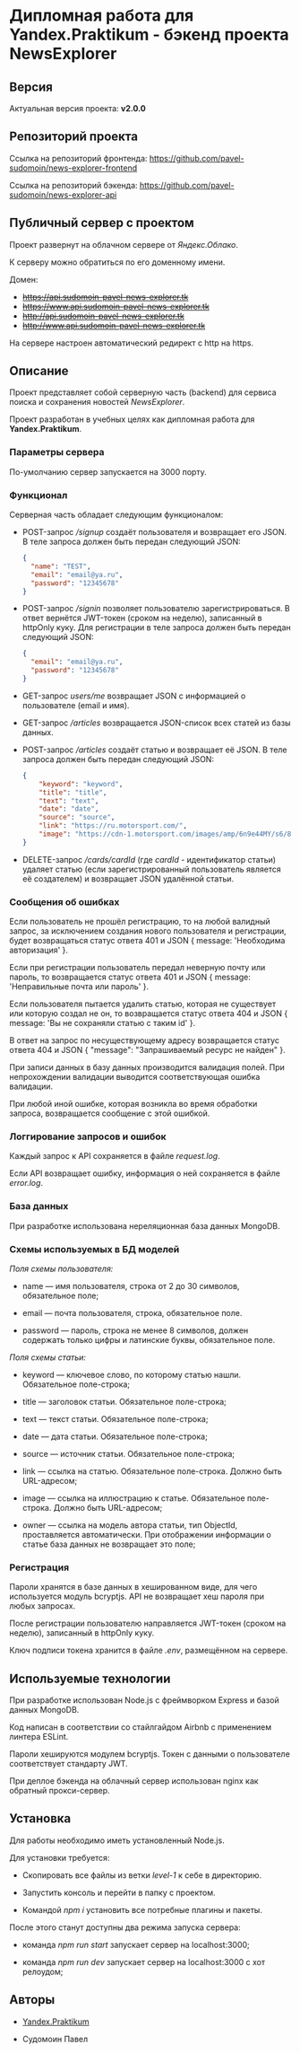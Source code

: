 # Дипломная работа для Yandex.Praktikum - бэкенд проекта NewsExplorer

## Версия

Актуальная версия проекта: **v2.0.0**

## Репозиторий проекта

Ссылка на репозиторий фронтенда: https://github.com/pavel-sudomoin/news-explorer-frontend

Ссылка на репозиторий бэкенда: https://github.com/pavel-sudomoin/news-explorer-api

## Публичный сервер с проектом

Проект развернут на облачном сервере от *Яндекс.Облако*.

К серверу можно обратиться по его доменному имени.

Домен:
* <s>https://api.sudomoin-pavel-news-explorer.tk</s>
* <s>https://www.api.sudomoin-pavel-news-explorer.tk</s>
* <s>http://api.sudomoin-pavel-news-explorer.tk</s>
* <s>http://www.api.sudomoin-pavel-news-explorer.tk</s>

На сервере настроен автоматический редирект с http на https.

## Описание

Проект представляет собой серверную часть (backend) для сервиса поиска и сохранения новостей *NewsExplorer*.

Проект разработан в учебных целях как дипломная работа для **Yandex.Praktikum**.

### Параметры сервера

По-умолчанию сервер запускается на 3000 порту.

### Функционал

Серверная часть обладает следующим функционалом:

* POST-запрос */signup* создаёт пользователя и возвращает его JSON.
  В теле запроса должен быть передан следующий JSON:
  ```json
  {
    "name": "TEST",
    "email": "email@ya.ru",
    "password": "12345678"
  }
  ```

* POST-запрос */signin* позволяет пользователю зарегистрироваться.
  В ответ вернётся JWT-токен (сроком на неделю), записанный в httpOnly куку.
  Для регистрации в теле запроса должен быть передан следующий JSON:
  ```json
  {
    "email": "email@ya.ru",
    "password": "12345678"
  }
  ```

* GET-запрос *users/me* возвращает JSON с информацией о пользователе (email и имя).

* GET-запрос */articles* возвращается JSON-список всех статей из базы данных.

* POST-запрос */articles* создаёт статью и возвращает её JSON.
  В теле запроса должен быть передан следующий JSON:
  ```json
  {
	  "keyword": "keyword",
	  "title": "title",
	  "text": "text",
	  "date": "date",
	  "source": "source",
	  "link": "https://ru.motorsport.com/",
	  "image": "https://cdn-1.motorsport.com/images/amp/6n9e44MY/s6/8-toyota-gazoo-racing-toyota-t.jpg"
  }
  ```

* DELETE-запрос */cards/cardId* (где *cardId* - идентификатор статьи) удаляет статью (если зарегистрированный пользователь является её создателем) и возвращает JSON удалённой статьи.

### Сообщения об ошибках

Если пользователь не прошёл регистрацию, то на любой валидный запрос, за исключением создания нового пользователя и регистрации, будет возвращаться статус ответа 401 и JSON { message: 'Необходима авторизация' }.

Если при регистрации пользователь передал неверную почту или пароль, то возвращается статус ответа 401 и JSON { message: 'Неправильные почта или пароль' }.

Если пользователя пытается удалить статью, которая не существует или которую создал не он, то возвращается статус ответа 404 и JSON { message: 'Вы не сохраняли статью с таким id' }.

В ответ на запрос по несуществующему адресу возвращается статус ответа 404 и JSON { "message": "Запрашиваемый ресурс не найден" }.

При записи данных в базу данных производится валидация полей. При непрохождении валидации выводится соответствующая ошибка валидации.

При любой иной ошибке, которая возникла во время обработки запроса, возвращается сообщение с этой ошибкой.

### Логгирование запросов и ошибок

Каждый запрос к API сохраняется в файле *request.log*.

Если API возвращает ошибку, информация о ней сохраняется в файле *error.log*.

### База данных

При разработке использована нереляционная база данных MongoDB.

### Схемы используемых в БД моделей

*Поля схемы пользователя:*

* name — имя пользователя, строка от 2 до 30 символов, обязательное поле;

* email — почта пользователя, строка, обязательное поле.

* password — пароль, строка не менее 8 символов, должен содержать только цифры и латинские буквы, обязательное поле.

*Поля схемы статьи:*

* keyword — ключевое слово, по которому статью нашли. Обязательное поле-строка;

* title — заголовок статьи. Обязательное поле-строка;

* text — текст статьи. Обязательное поле-строка;

* date — дата статьи. Обязательное поле-строка;

* source — источник статьи. Обязательное поле-строка;

* link — ссылка на статью. Обязательное поле-строка. Должно быть URL-адресом;

* image — ссылка на иллюстрацию к статье. Обязательное поле-строка. Должно быть URL-адресом;

* owner — ссылка на модель автора статьи, тип ObjectId, проставляется автоматически. При отображении информации о статье база данных не возвращает это поле;

### Регистрация

Пароли хранятся в базе данных в хешированном виде, для чего используется модуль bcryptjs. API не возвращает хеш пароля при любых запросах.

После регистрации пользователю направляется JWT-токен (сроком на неделю), записанный в httpOnly куку.

Ключ подписи токена хранится в файле *.env*, размещённом на сервере.

## Используемые технологии

При разработке использован Node.js с фреймворком Express и базой данных MongoDB.

Код написан в соответствии со стайлгайдом Airbnb с применением линтера ESLint.

Пароли хешируются модулем bcryptjs. Токен с данными о пользователе соответствует стандарту JWT.

При деплое бэкенда на облачный сервер использован nginx как обратный прокси-сервер.

## Установка

Для работы необходимо иметь установленный Node.js.

Для установки требуется:

* Cкопировать все файлы из ветки *level-1* к себе в директорию.

* Запустить консоль и перейти в папку с проектом.

* Командой *npm i* установить все потребные плагины и пакеты.

После этого станут доступны два режима запуска сервера:

* команда *npm run start* запускает сервер на localhost:3000;

* команда *npm run dev* запускает сервер на localhost:3000 с хот релоудом;

## Авторы

* [Yandex.Praktikum](https://praktikum.yandex.ru/)

* Судомоин Павел
